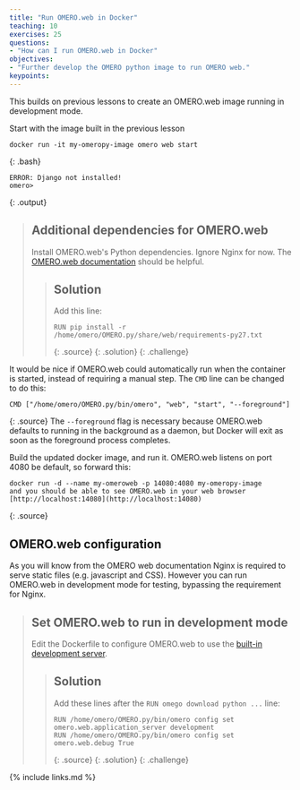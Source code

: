 ```yaml
---
title: "Run OMERO.web in Docker"
teaching: 10
exercises: 25
questions:
- "How can I run OMERO.web in Docker"
objectives:
- "Further develop the OMERO python image to run OMERO web."
keypoints:
---
```


This builds on previous lessons to create an OMERO.web image running in development mode.

Start with the image built in the previous lesson
~~~
docker run -it my-omeropy-image omero web start
~~~
{: .bash}
~~~
ERROR: Django not installed!
omero>
~~~
{: .output}


> ## Additional dependencies for OMERO.web
>
> Install OMERO.web's Python dependencies. Ignore Nginx for now.
> The [OMERO.web documentation](https://docs.openmicroscopy.org/omero/5.4.0/sysadmins/unix/install-web/walkthrough/omeroweb-install-with-server-centos7-ice3.6.html) should be helpful.
>
> > ## Solution
> >
> > Add this line:
> > ~~~
> > RUN pip install -r /home/omero/OMERO.py/share/web/requirements-py27.txt
> > ~~~
> > {: .source}
> {: .solution}
{: .challenge}

It would be nice if OMERO.web could automatically run when the container is started, instead of requiring a manual step.
The `CMD` line can be changed to do this:
~~~
CMD ["/home/omero/OMERO.py/bin/omero", "web", "start", "--foreground"]
~~~
{: .source}
The `--foreground` flag is necessary because OMERO.web defaults to running in the background as a daemon, but Docker will exit as soon as the foreground process completes.

Build the updated docker image, and run it.
OMERO.web listens on port 4080 be default, so forward this:
~~~
docker run -d --name my-omeroweb -p 14080:4080 my-omeropy-image
and you should be able to see OMERO.web in your web browser [http://localhost:14080](http://localhost:14080)
~~~
{: .source}

## OMERO.web configuration

As you will know from the OMERO web documentation Nginx is required to serve static files (e.g. javascript and CSS).
However you can run OMERO.web in development mode for testing, bypassing the requirement for Nginx.

> ## Set OMERO.web to run in development mode
>
> Edit the Dockerfile to configure OMERO.web to use the [built-in development server](https://docs.openmicroscopy.org/omero/5.4.0/developers/Web/Deployment.html#using-the-lightweight-development-server).
>
> > ## Solution
> >
> > Add these lines after the `RUN omego download python ...` line:
> > ~~~
> > RUN /home/omero/OMERO.py/bin/omero config set omero.web.application_server development
> > RUN /home/omero/OMERO.py/bin/omero config set omero.web.debug True
> > ~~~
> > {: .source}
> {: .solution}
{: .challenge}


{% include links.md %}
